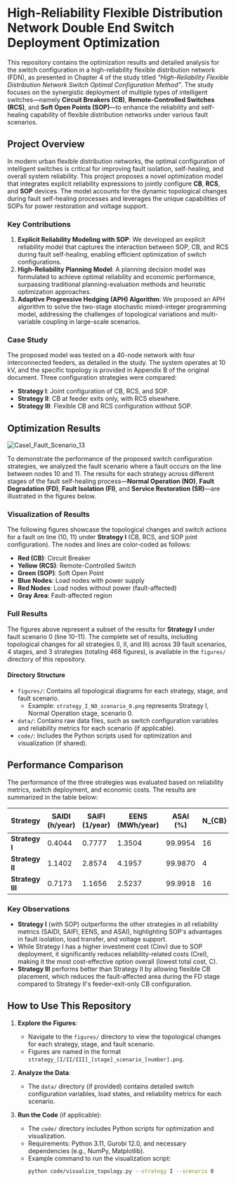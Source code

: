 # High-Reliability Flexible Distribution Network Double End Switch Deployment Optimization

This repository contains the optimization results and detailed analysis for the switch configuration in a high-reliability flexible distribution network (FDN), as presented in Chapter 4 of the study titled *"High-Reliability Flexible Distribution Network Switch Optimal Configuration Method"*. The study focuses on the synergistic deployment of multiple types of intelligent switches—namely **Circuit Breakers (CB)**, **Remote-Controlled Switches (RCS)**, and **Soft Open Points (SOP)**—to enhance the reliability and self-healing capability of flexible distribution networks under various fault scenarios.

## Project Overview

In modern urban flexible distribution networks, the optimal configuration of intelligent switches is critical for improving fault isolation, self-healing, and overall system reliability. This project proposes a novel optimization model that integrates explicit reliability expressions to jointly configure **CB**, **RCS**, and **SOP** devices. The model accounts for the dynamic topological changes during fault self-healing processes and leverages the unique capabilities of SOPs for power restoration and voltage support.

### Key Contributions
1. **Explicit Reliability Modeling with SOP**: We developed an explicit reliability model that captures the interaction between SOP, CB, and RCS during fault self-healing, enabling efficient optimization of switch configurations.
2. **High-Reliability Planning Model**: A planning decision model was formulated to achieve optimal reliability and economic performance, surpassing traditional planning-evaluation methods and heuristic optimization approaches.
3. **Adaptive Progressive Hedging (APH) Algorithm**: We proposed an APH algorithm to solve the two-stage stochastic mixed-integer programming model, addressing the challenges of topological variations and multi-variable coupling in large-scale scenarios.

### Case Study
The proposed model was tested on a 40-node network with four interconnected feeders, as detailed in the study. The system operates at 10 kV, and the specific topology is provided in Appendix B of the original document. Three configuration strategies were compared:
- **Strategy I**: Joint configuration of CB, RCS, and SOP.
- **Strategy II**: CB at feeder exits only, with RCS elsewhere.
- **Strategy III**: Flexible CB and RCS configuration without SOP.

## Optimization Results
![CaseI_Fault_Scenario_13](https://github.com/user-attachments/assets/2853d162-4cef-485e-a991-75c5c2db3c3b)

To demonstrate the performance of the proposed switch configuration strategies, we analyzed the fault scenario where a fault occurs on the line between nodes 10 and 11. The results for each strategy across different stages of the fault self-healing process—**Normal Operation (NO)**, **Fault Degradation (FD)**, **Fault Isolation (FI)**, and **Service Restoration (SR)**—are illustrated in the figures below.

### Visualization of Results

The following figures showcase the topological changes and switch actions for a fault on line (10, 11) under **Strategy I** (CB, RCS, and SOP joint configuration). The nodes and lines are color-coded as follows:
- **Red (CB)**: Circuit Breaker
- **Yellow (RCS)**: Remote-Controlled Switch
- **Green (SOP)**: Soft Open Point
- **Blue Nodes**: Load nodes with power supply
- **Red Nodes**: Load nodes without power (fault-affected)
- **Gray Area**: Fault-affected region


### Full Results
The figures above represent a subset of the results for **Strategy I** under fault scenario 0 (line 10-11). The complete set of results, including topological changes for all strategies (I, II, and III) across 39 fault scenarios, 4 stages, and 3 strategies (totaling 468 figures), is available in the `figures/` directory of this repository.

#### Directory Structure
- `figures/`: Contains all topological diagrams for each strategy, stage, and fault scenario.
  - Example: `strategy_I_NO_scenario_0.png` represents Strategy I, Normal Operation stage, scenario 0.
- `data/`: Contains raw data files, such as switch configuration variables and reliability metrics for each scenario (if applicable).
- `code/`: Includes the Python scripts used for optimization and visualization (if shared).

## Performance Comparison

The performance of the three strategies was evaluated based on reliability metrics, switch deployment, and economic costs. The results are summarized in the table below:

| **Strategy** | **SAIDI (h/year)** | **SAIFI (1/year)** | **EENS (MWh/year)** | **ASAI (%)** | **N_{CB}** | **N_{RCS}** | **N_{SOP}** | **C_{rel} (万元)** | **C_{inv} (万元)** | **C (万元)** |
|--------------|--------------------|--------------------|---------------------|--------------|---------|----------|----------|----------------|----------------|-------------|
| **Strategy I** | 0.4044            | 0.7777            | 1.3504             | 99.9954      | 16      | 39       | 2        | 67.52         | 38.28         | 105.80      |
| **Strategy II** | 1.1402           | 2.8574            | 4.1957             | 99.9870      | 4       | 55       | 0        | 209.78        | 16.45         | 226.23      |
| **Strategy III** | 0.7173          | 1.1656            | 2.5237             | 99.9918      | 16      | 43       | 0        | 126.19        | 23.19         | 149.38      |

### Key Observations
- **Strategy I** (with SOP) outperforms the other strategies in all reliability metrics (SAIDI, SAIFI, EENS, and ASAI), highlighting SOP's advantages in fault isolation, load transfer, and voltage support.
- While Strategy I has a higher investment cost (Cinv) due to SOP deployment, it significantly reduces reliability-related costs (Crel), making it the most cost-effective option overall (lowest total cost, C).
- **Strategy III** performs better than Strategy II by allowing flexible CB placement, which reduces the fault-affected area during the FD stage compared to Strategy II's feeder-exit-only CB configuration.

## How to Use This Repository

1. **Explore the Figures**:
   - Navigate to the `figures/` directory to view the topological changes for each strategy, stage, and fault scenario.
   - Figures are named in the format `strategy_[I/II/III]_[stage]_scenario_[number].png`.

2. **Analyze the Data**:
   - The `data/` directory (if provided) contains detailed switch configuration variables, load states, and reliability metrics for each scenario.

3. **Run the Code** (if applicable):
   - The `code/` directory includes Python scripts for optimization and visualization.
   - Requirements: Python 3.11, Gurobi 12.0, and necessary dependencies (e.g., NumPy, Matplotlib).
   - Example command to run the visualization script:
     ```bash
     python code/visualize_topology.py --strategy I --scenario 0
